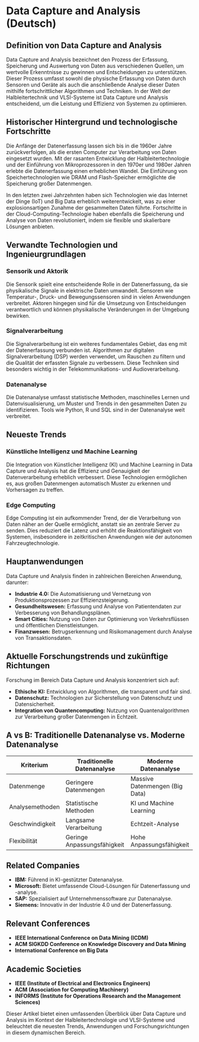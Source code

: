 # Data Capture and Analysis (Deutsch)

## Definition von Data Capture and Analysis

Data Capture and Analysis bezeichnet den Prozess der Erfassung, Speicherung und Auswertung von Daten aus verschiedenen Quellen, um wertvolle Erkenntnisse zu gewinnen und Entscheidungen zu unterstützen. Dieser Prozess umfasst sowohl die physische Erfassung von Daten durch Sensoren und Geräte als auch die anschließende Analyse dieser Daten mithilfe fortschrittlicher Algorithmen und Techniken. In der Welt der Halbleitertechnik und VLSI-Systeme ist Data Capture und Analysis entscheidend, um die Leistung und Effizienz von Systemen zu optimieren.

## Historischer Hintergrund und technologische Fortschritte

Die Anfänge der Datenerfassung lassen sich bis in die 1960er Jahre zurückverfolgen, als die ersten Computer zur Verarbeitung von Daten eingesetzt wurden. Mit der rasanten Entwicklung der Halbleitertechnologie und der Einführung von Mikroprozessoren in den 1970er und 1980er Jahren erlebte die Datenerfassung einen erheblichen Wandel. Die Einführung von Speichertechnologien wie DRAM und Flash-Speicher ermöglichte die Speicherung großer Datenmengen.

In den letzten zwei Jahrzehnten haben sich Technologien wie das Internet der Dinge (IoT) und Big Data erheblich weiterentwickelt, was zu einer explosionsartigen Zunahme der gesammelten Daten führte. Fortschritte in der Cloud-Computing-Technologie haben ebenfalls die Speicherung und Analyse von Daten revolutioniert, indem sie flexible und skalierbare Lösungen anbieten.

## Verwandte Technologien und Ingenieurgrundlagen

### Sensorik und Aktorik

Die Sensorik spielt eine entscheidende Rolle in der Datenerfassung, da sie physikalische Signale in elektrische Daten umwandelt. Sensoren wie Temperatur-, Druck- und Bewegungssensoren sind in vielen Anwendungen verbreitet. Aktoren hingegen sind für die Umsetzung von Entscheidungen verantwortlich und können physikalische Veränderungen in der Umgebung bewirken.

### Signalverarbeitung

Die Signalverarbeitung ist ein weiteres fundamentales Gebiet, das eng mit der Datenerfassung verbunden ist. Algorithmen zur digitalen Signalverarbeitung (DSP) werden verwendet, um Rauschen zu filtern und die Qualität der erfassten Signale zu verbessern. Diese Techniken sind besonders wichtig in der Telekommunikations- und Audioverarbeitung.

### Datenanalyse

Die Datenanalyse umfasst statistische Methoden, maschinelles Lernen und Datenvisualisierung, um Muster und Trends in den gesammelten Daten zu identifizieren. Tools wie Python, R und SQL sind in der Datenanalyse weit verbreitet.

## Neueste Trends

### Künstliche Intelligenz und Machine Learning

Die Integration von Künstlicher Intelligenz (KI) und Machine Learning in Data Capture und Analysis hat die Effizienz und Genauigkeit der Datenverarbeitung erheblich verbessert. Diese Technologien ermöglichen es, aus großen Datenmengen automatisch Muster zu erkennen und Vorhersagen zu treffen.

### Edge Computing

Edge Computing ist ein aufkommender Trend, der die Verarbeitung von Daten näher an der Quelle ermöglicht, anstatt sie an zentrale Server zu senden. Dies reduziert die Latenz und erhöht die Reaktionsfähigkeit von Systemen, insbesondere in zeitkritischen Anwendungen wie der autonomen Fahrzeugtechnologie.

## Hauptanwendungen

Data Capture und Analysis finden in zahlreichen Bereichen Anwendung, darunter:

- **Industrie 4.0:** Die Automatisierung und Vernetzung von Produktionsprozessen zur Effizienzsteigerung.
- **Gesundheitswesen:** Erfassung und Analyse von Patientendaten zur Verbesserung von Behandlungsplänen.
- **Smart Cities:** Nutzung von Daten zur Optimierung von Verkehrsflüssen und öffentlichen Dienstleistungen.
- **Finanzwesen:** Betrugserkennung und Risikomanagement durch Analyse von Transaktionsdaten.

## Aktuelle Forschungstrends und zukünftige Richtungen

Forschung im Bereich Data Capture und Analysis konzentriert sich auf:

- **Ethische KI:** Entwicklung von Algorithmen, die transparent und fair sind.
- **Datenschutz:** Technologien zur Sicherstellung von Datenschutz und Datensicherheit.
- **Integration von Quantencomputing:** Nutzung von Quantenalgorithmen zur Verarbeitung großer Datenmengen in Echtzeit.

## A vs B: Traditionelle Datenanalyse vs. Moderne Datenanalyse

| Kriterium                | Traditionelle Datenanalyse        | Moderne Datenanalyse          |
|--------------------------|----------------------------------|-------------------------------|
| Datenmenge               | Geringere Datenmengen            | Massive Datenmengen (Big Data)|
| Analysemethoden          | Statistische Methoden             | KI und Machine Learning        |
| Geschwindigkeit          | Langsame Verarbeitung             | Echtzeit-Analyse               |
| Flexibilität             | Geringe Anpassungsfähigkeit      | Hohe Anpassungsfähigkeit       |

## Related Companies

- **IBM:** Führend in KI-gestützter Datenanalyse.
- **Microsoft:** Bietet umfassende Cloud-Lösungen für Datenerfassung und -analyse.
- **SAP:** Spezialisiert auf Unternehmenssoftware zur Datenanalyse.
- **Siemens:** Innovativ in der Industrie 4.0 und der Datenerfassung.

## Relevant Conferences

- **IEEE International Conference on Data Mining (ICDM)**
- **ACM SIGKDD Conference on Knowledge Discovery and Data Mining**
- **International Conference on Big Data**

## Academic Societies

- **IEEE (Institute of Electrical and Electronics Engineers)**
- **ACM (Association for Computing Machinery)**
- **INFORMS (Institute for Operations Research and the Management Sciences)**

Dieser Artikel bietet einen umfassenden Überblick über Data Capture und Analysis im Kontext der Halbleitertechnologie und VLSI-Systeme und beleuchtet die neuesten Trends, Anwendungen und Forschungsrichtungen in diesem dynamischen Bereich.